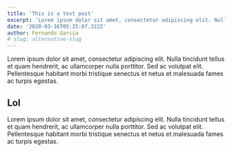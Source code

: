 ```yaml
---
title: 'This is a test post'
excerpt: 'Lorem ipsum dolor sit amet, consectetur adipiscing elit. Nulla tincidunt tellus et quam hendrerit.'
date: '2020-03-16T05:35:07.322Z'
author: Fernando Garcia
# slug: alternative-slug
---
```


Lorem ipsum dolor sit amet, consectetur adipiscing elit. Nulla tincidunt tellus et quam hendrerit, ac ullamcorper nulla porttitor. Sed ac volutpat elit. Pellentesque habitant morbi tristique senectus et netus et malesuada fames ac turpis egestas.

## Lol

Lorem ipsum dolor sit amet, consectetur adipiscing elit. Nulla tincidunt tellus et quam hendrerit, ac ullamcorper nulla porttitor. Sed ac volutpat elit. Pellentesque habitant morbi tristique senectus et netus et malesuada fames ac turpis egestas.